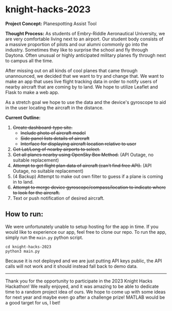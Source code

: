 # knight-hacks-2023

**Project Concept:** Planespotting Assist Tool

**Thought Process:**
As students of Embry-Riddle Aeronautical University, we are very comfortable living next to an airport. Our student body consists of a massive proportion of pilots and our alumni commonly go into the industry. Sometimes they like to surprise the school and fly through Daytona. Often unusual or highly anticipated military planes fly through next to campus all the time.

After missing out on all kinds of cool planes that came through unannounced, we decided that we want to try and change that. We want to make an app that uses live flight tracking data in order to notify users of nearby aircraft that are coming by to land. We hope to utilize Leaflet and Flask to make a web app.

As a stretch goal we hope to use the data and the device's gyroscope to aid in the user locating the aircraft in the distance.

**Current Outline:**
1. ~~Create dashboard-type site.~~
   - ~~Include photo of aircraft model~~
   - ~~Side panel lists details of aircraft~~
   - ~~Interface for displaying aircraft location relative to user~~
2. ~~Get Lat/Long of nearby airports to select.~~
3. ~~Get all planes nearby using OpenSky Box Method.~~ (API Outage, no suitable replacement)
4. ~~Attempt to get flight plan data of aircraft (can't find free API).~~ (API Outage, no suitable replacement)
5. (4 Backup) Attempt to make out own filter to guess if a plane is coming in to land.
6. ~~Attempt to merge device gyroscope/compass/location to indicate where to look for the aircraft.~~
7. Text or push notification of desired aircraft.

## How to run:
We were unfortunately unable to setup hosting for the app in time. If you would like to experience our app, feel free to clone our repo. To run the app, simply run the `main.py` python script.

    cd knight-hacks-2023
    python3 main.py

Because it is not deployed and we are just putting API keys public, the API calls will not work and it should instead fall back to demo data.

---

Thank you for the opportunity to participate in the 2023 Knight Hacks Hackathon! We really enjoyed, and it was amazing to be able to dedicate time to a random project idea of ours. We hope to come up with some ideas for next year and maybe even go after a challenge prize! MATLAB would be a good target for us, I bet!